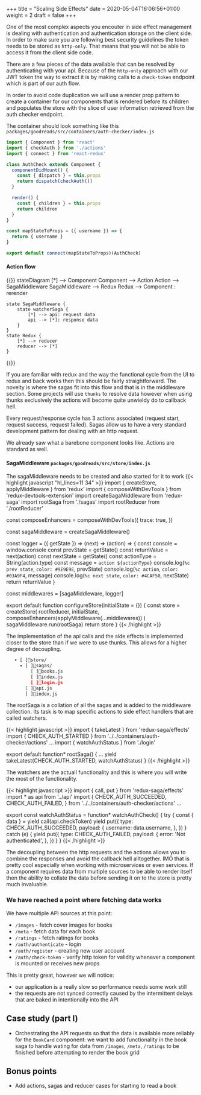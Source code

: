 +++
title = "Scaling Side Effects"
date = 2020-05-04T16:06:56+01:00
weight = 2
draft = false
+++

One of the most complex aspects you encouter in side effect management is dealing with authentication and authentication
storage on the client side. In order to make sure you are following best security guidelines the token needs to be
stored as `http-only`. That means that you will not be able to access it from the client side code.

There are a few pieces of the data available that can be resolved by authenticating with your api. Because of the
`http-only` approach with our JWT token the way to extract it is by making calls to a `check-token` endpoint which is
part of our auth flow.

In order to avoid code duplication we will use a render prop pattern to create a container for our components that is
rendered before its children and populates the store with the slice of user information retrieved from the auth checker
endpoint.

The container should look something like this `packages/goodreads/src/containers/auth-checker/index.js`
```javascript
import { Component } from 'react'
import { checkAuth } from './actions'
import { connect } from 'react-redux'

class AuthCheck extends Component {
  componentDidMount() {
    const { dispatch } = this.props
    return dispatch(checkAuth())
  }

  render() {
    const { children } = this.props
    return children
  }
}

const mapStateToProps = ({ username }) => {
  return { username }
}

export default connect(mapStateToProps)(AuthCheck)
```

#### Action flow
{{<mermaid>}}
stateDiagram
    [*] --> Component
    Component --> Action
    Action --> SagaMiddleware
    SagaMiddleware --> Redux
    Redux --> Component : rerender

    state SagaMiddleware {
        state watcherSaga {
            [*] --> api: request data
            api --> [*]: response data
        }
    }
    state Redux {
        [*] --> reducer
        reducer --> [*]
    }
{{</mermaid>}}

If you are familiar with redux and the way the functional cycle from the UI to redux and back works then this should be
fairly straightforward. The novelty is where the sagas fit into this flow and that is in the middleware section. Some
projects will use `thunks` to resolve data however when using thunks exclusively the actions will become quite unwieldy
do to callback hell.

Every request/response cycle has 3 actions associated (request start, request success, request failed). Sagas allow us
to have a very standard development pattern for dealing with an http request.

We already saw what a barebone component looks like. Actions are standard as well.

#### SagaMiddleware `packages/goodreads/src/store/index.js`

The sagaMiddleware needs to be created and also started for it to work
{{< highlight javascript "hl_lines=11 34" >}}
import { createStore, applyMiddleware } from 'redux'
import { composeWithDevTools } from 'redux-devtools-extension'
import createSagaMiddleware from 'redux-saga'
import rootSaga from './sagas'
import rootReducer from './rootReducer'

const composeEnhancers = composeWithDevTools({
  trace: true,
})

const sagaMiddleware = createSagaMiddleware()

const logger = ({ getState }) => (next) => (action) => {
  const console = window.console
  const prevState = getState()
  const returnValue = next(action)
  const nextState = getState()
  const actionType = String(action.type)
  const message = `action ${actionType}`
  console.log(`%c prev state`, `color: #9E9E9E`, prevState)
  console.log(`%c action`, `color: #03A9F4`, message)
  console.log(`%c next state`, `color: #4CAF50`, nextState)
  return returnValue
}

const middlewares = [sagaMiddleware, logger]

export default function configureStore(initialState = {}) {
  const store = createStore(
    rootReducer,
    initialState,
    composeEnhancers(applyMiddleware(...middlewares))
  )
  sagaMiddleware.run(rootSaga)
  return store
}
{{< /highlight >}}

The implementation of the api calls and the side effects is implemented closer to the store than if we were to use
thunks. This allows for a higher degree of decoupling.
```bash
   ▾ [ ]store/
     ▾ [ ]sagas/
         [ ]books.js
         [ ]index.js
         [ ]login.js
       [ ]api.js
       [ ]index.js
```

The rootSaga is a collation of all the sagas and is added to the middleware collection. Its task is to map specific
actions to side effect handlers that are called watchers.

{{< highlight javascript >}}
import { takeLatest } from 'redux-saga/effects'
import { CHECK_AUTH_STARTED } from '../../containers/auth-checker/actions'
...
import { watchAuthStatus } from './login'

export default function* rootSaga() {
  ...
  yield takeLatest(CHECK_AUTH_STARTED, watchAuthStatus)
}
{{< /highlight >}}

The watchers are the actuall functionality and this is where you will write the most of the functionality.

{{< highlight javascript >}}
import { call, put } from 'redux-saga/effects'
import * as api from '../api'
import {
  CHECK_AUTH_SUCCEEDED,
  CHECK_AUTH_FAILED,
} from '../../containers/auth-checker/actions'
...

export const watchAuthStatus = function* watchAuthCheck() {
  try {
    const { data } = yield call(api.checkToken)
    yield put({
      type: CHECK_AUTH_SUCCEEDED,
      payload: {
        username: data.username,
      },
    })
  } catch (e) {
    yield put({
      type: CHECK_AUTH_FAILED,
      payload: {
        error: 'Not authenticated',
      },
    })
  }
}
{{< /highlight >}}

The decoupling between the http requests and the actions allows you to combine the responses and avoid the callback hell
alltogether. IMO that is pretty cool especially when working with microservices or even services. If a component
requires data from multiple sources to be able to render itself then the ability to collate the data before sending it
on to the store is pretty much invaluable.

### We have reached a point where fetching data works

We have multiple API sources at this point:
- `/images` - fetch cover images for books
- `/meta` - fetch data for each book
- `/ratings` - fetch ratings for books
- `/auth/authenticate` - login
- `/auth/register` - creating new user account
- `/auth/check-token` - verify http token for validity whenever a component is mounted or receives new props

This is pretty great, however we will notice:
- our application is a really slow so performance needs some work still
- the requests are not synced correctly caused by the intermittent delays that are baked in intentionally into the API

## Case study (part I)

- Orchestrating the API requests so that the data is available more reliably for the `BookCard` component:
  we want to add functionality in the book saga to handle wating for data from `/images`, `/meta`, `/ratings` to be
  finished before attempting to render the book grid

## Bonus points
- Add actions, sagas and reducer cases for starting to read a book
